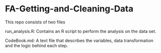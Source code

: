 # FA-Getting-and-Cleaning-Data

This repo consists of two files

run_analysis.R: Contains an R script to perform the analysis on the data set. 

CodeBook.md: A text file that describes the variables, data transformation and the logic behind each step.  
